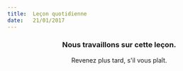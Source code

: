 ```yaml
---
title:  Leçon quotidienne
date:   21/01/2017
---
```


### <center>Nous travaillons sur cette leçon.</center>
<center>Revenez plus tard, s'il vous plaît.</center>